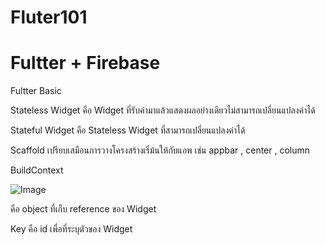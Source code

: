 # Fluter101

# Fultter + Firebase

Fultter Basic

Stateless Widget คือ Widget ที่รับค่ามาแล้วแสดงผลอย่างเดียวไม่สามารถเปลี่ยนแปลงค่าได้

Stateful Widget  คือ Stateless Widget ที่สามารถเปลี่ยนแปลงค่าได้

Scaffold เปรียบเสมือนการวางโครงสร้างเริ่ม้นให้กับแอพ เช่น appbar , center , column

BuildContext 

![Image](https://benzneststudios.com/blog/wp-content/uploads/2019/02/2-3.png)

คือ object ที่เก็บ reference ของ Widget

Key คือ id เพื่อที่ระบุตัวของ Widget
